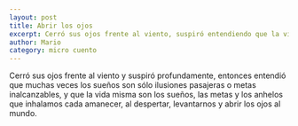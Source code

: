 ```yaml
---
layout: post
title: Abrir los ojos
excerpt: Cerró sus ojos frente al viento, suspiró entendiendo que la vida misma son los sueños.
author: Mario
category: micro cuento
---
```


Cerró sus ojos frente al viento y suspiró profundamente, entonces entendió que muchas veces los
sueños son sólo ilusiones pasajeras o metas inalcanzables, y que la vida misma son los sueños,
las metas y los anhelos que inhalamos cada amanecer, al despertar, levantarnos y abrir los ojos al mundo.
